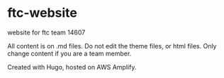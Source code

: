 # ftc-website
website for ftc team 14607

All content is on .md files. Do not edit the theme files, or html files. Only change content if you are a team member.

Created with Hugo, hosted on AWS Amplify.
